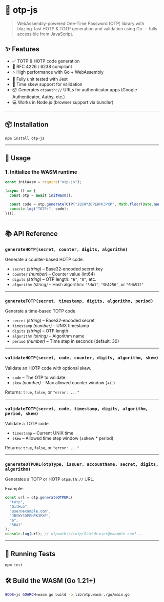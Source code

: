 # 🔐 otp-js

> WebAssembly-powered One-Time Password (OTP) library with blazing-fast HOTP & TOTP generation and validation using Go — fully accessible from JavaScript.

## ✨ Features

- ✅ TOTP & HOTP code generation
- 🔐 RFC 4226 / 6238 compliant
- ⚡️ High performance with Go + WebAssembly
- 🧪 Fully unit tested with Jest
- 🔄 Time skew support for validation
- 📦 Generates `otpauth://` URLs for authenticator apps (Google Authenticator, Authy, etc.)
- 💻 Works in Node.js (browser support via bundler)

---

## 📦 Installation

```bash
npm install otp-js
```

---

## 🚀 Usage

### 1. Initialize the WASM runtime

```js
const initWasm = require("otp-js");

(async () => {
  const otp = await initWasm();

  const code = otp.generateTOTP("JBSWY3DPEHPK3PXP", Math.floor(Date.now() / 1000), "6", "SHA1", 30);
  console.log("TOTP:", code);
})();
```

---

## 📚 API Reference

### `generateHOTP(secret, counter, digits, algorithm)`

Generate a counter-based HOTP code.

- `secret` *(string)* – Base32-encoded secret key
- `counter` *(number)* – Counter value (int64)
- `digits` *(string)* – OTP length: `"6"`, `"8"`, etc.
- `algorithm` *(string)* – Hash algorithm: `"SHA1"`, `"SHA256"`, or `"SHA512"`

---

### `generateTOTP(secret, timestamp, digits, algorithm, period)`

Generate a time-based TOTP code.

- `secret` *(string)* – Base32-encoded secret
- `timestamp` *(number)* – UNIX timestamp
- `digits` *(string)* – OTP length
- `algorithm` *(string)* – Algorithm name
- `period` *(number)* – Time step in seconds (default: 30)

---

### `validateHOTP(secret, code, counter, digits, algorithm, skew)`

Validate an HOTP code with optional skew.

- `code` – The OTP to validate
- `skew` *(number)* – Max allowed counter window (+/-)

Returns: `true`, `false`, or `"error: ..."`

---

### `validateTOTP(secret, code, timestamp, digits, algorithm, period, skew)`

Validate a TOTP code.

- `timestamp` – Current UNIX time
- `skew` – Allowed time step window (±skew * period)

Returns: `true`, `false`, or `"error: ..."`

---

### `generateOTPURL(otpType, issuer, accountName, secret, digits, algorithm)`

Generates a TOTP or HOTP `otpauth://` URL.

Example:
```js
const url = otp.generateOTPURL(
  "totp",
  "GitHub",
  "user@example.com",
  "JBSWY3DPEHPK3PXP",
  "6",
  "SHA1"
);
console.log(url); // otpauth://totp/GitHub:user@example.com?...
```

---

## 🧪 Running Tests

```bash
npm test
```

## 🛠️ Build the WASM (Go 1.21+)

```bash
GOOS=js GOARCH=wasm go build -o lib/otp.wasm ./go/main.go
```
